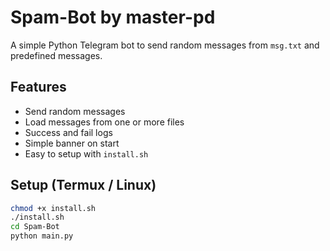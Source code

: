 # Spam-Bot by master-pd

A simple Python Telegram bot to send random messages from `msg.txt` and predefined messages.

## Features
- Send random messages
- Load messages from one or more files
- Success and fail logs
- Simple banner on start
- Easy to setup with `install.sh`

## Setup (Termux / Linux)
```bash
chmod +x install.sh
./install.sh
cd Spam-Bot
python main.py